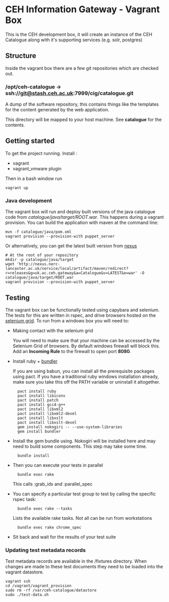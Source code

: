 # CEH Information Gateway - Vagrant Box

This is the CEH development box, it will create an instance of the CEH Catalogue along with it's supporting services (e.g. solr, postgres)

## Structure

Inside the vagrant box there are a few git repositories which are checked out. 

### /opt/ceh-catalogue -> ssh://git@stash.ceh.ac.uk:7999/cig/catalogue.git

  A dump of the software repository, this contains things like the templates for the 
  content generated by the web application.

  This directory will be mapped to your host machine. See **catalogue** for the contents.

## Getting started

To get the project running. Install :

* vagrant
* vagrant_vmware plugin

Then in a bash window run 

    vagrant up

### Java development

The vagrant box will run and deploy built versions of the java catalogue code from *catalogue/java/target/ROOT.war*. This happens during a vagrant provision. You can build the application with maven at the command line:

    mvn -f catalogue/java/pom.xml
    vagrant provision --provision-with puppet_server

Or alternatively, you can get the latest built version from [nexus](http://nexus.nerc-lancaster.ac.uk/service/local/artifact/maven/redirect?r=releases&g=uk.ac.ceh.gateway&a=Catalogue&v=LATEST&e=war)

    # At the root of your repository
    mkdir -p catalogue/java/target
    wget 'http://nexus.nerc-lancaster.ac.uk/service/local/artifact/maven/redirect?r=releases&g=uk.ac.ceh.gateway&a=Catalogue&v=LATEST&e=war' -O catalogue/java/target/ROOT.war
    vagrant provision --provision-with puppet_server


## Testing

The vagrant box can be functionally tested using capybara and selenium. The tests for this are written in rspec, and drive browsers hosted on the [selenium grid](http://bamboo.ceh.ac.uk:4444/grid/console). To run from a windows box you will need to:

* Making contact with the selenium grid
  
  You will need to make sure that your machine can be accessed by the Selenium Grid of browsers. By default windows firewall will block this. Add an **Incoming Rule** to the firewall to open port **8080**.
  
* Install ruby + [bundler](http://bundler.io/) 

  If you are using babun, you can install all the prerequisite packages using pact. If you have a traditional ruby windows installation already, make sure you take this off the PATH variable or uninstall it altogether.

        pact install ruby
        pact install libiconv
        pact install patch
        pact install gcc4-g++
        pact install libxml2
        pact install libxml2-devel
        pact install libxslt
        pact install libxslt-devel
        gem install nokogiri -- --use-system-libraries
        gem install bundler

* Install the gem bundle using. Nokogiri will be installed here and may need to build some components. This step may take some time.

        bundle install

* Then you can execute your tests in parallel

        bundle exec rake
  This calls :grab_ids and :parallel_spec

* You can specify a particular test group to test by calling the specific rspec task:

        bundle exec rake --tasks
  Lists the available rake tasks. Not all can be run from workstations
        
        bundle exec rake chrome_spec

* Sit back and wait for the results of your test suite

### Updating test metadata records
Test metadata records are available in the /fixtures directory. When changes are made to these test documents they need to be loaded into the vagrant datastore.
      
    vagrant ssh
    cd /vagrant/vagrant_provision
    sudo rm -rf /var/ceh-catalogue/datastore
    sudo ./test-data.sh
